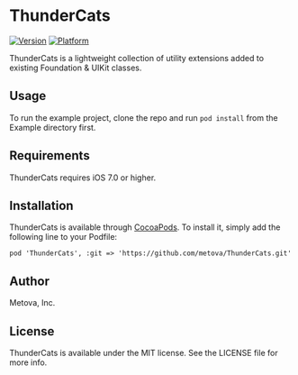 # ThunderCats

[![Version](http://cocoapod-badges.herokuapp.com/v/thundercats/badge.png)](http://cocoadocs.org/docsets/thundercats)
[![Platform](http://cocoapod-badges.herokuapp.com/p/thundercats/badge.png)](http://cocoadocs.org/docsets/thundercats)

ThunderCats is a lightweight collection of utility extensions added to existing Foundation & UIKit classes.

## Usage

To run the example project, clone the repo and run `pod install` from the Example directory first.

## Requirements

ThunderCats requires iOS 7.0 or higher.

## Installation

ThunderCats is available through [CocoaPods](http://cocoapods.org). To install
it, simply add the following line to your Podfile:

    pod 'ThunderCats', :git => 'https://github.com/metova/ThunderCats.git'

## Author

Metova, Inc.

## License

ThunderCats is available under the MIT license. See the LICENSE file for more info.

